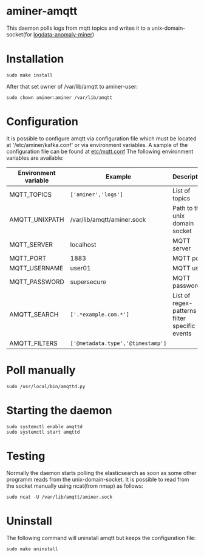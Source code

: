 # aminer-amqtt

This daemon polls logs from mqtt topics and writes it to a unix-domain-socket(for [logdata-anomaly-miner](https://github.com/ait-aecid/logdata-anomaly-miner.git))

# Installation

```
sudo make install
```

After that set owner of /var/lib/amqtt to aminer-user:

```
sudo chown aminer:aminer /var/lib/amqtt
```

# Configuration

It is possible to configure amqtt via configuration file which must be located at '/etc/aminer/kafka.conf' or via environment variables. 
A sample of the configuration file can be found at [etc/mqtt.conf](/etc/kafka.conf)
The following environment variables are available:

| Environment variable | Example | Description |
| -------------------- | ------- | ----------- |
| MQTT_TOPICS         | `['aminer','logs']` | List of topics |
| AMQTT_UNIXPATH      | /var/lib/amqtt/aminer.sock | Path to the unix domain socket |
| MQTT_SERVER         | localhost | MQTT server |
| MQTT_PORT           | 1883 | MQTT port |
| MQTT_USERNAME       | user01 | MQTT user |
| MQTT_PASSWORD       | supersecure | MQTT password |
| AMQTT_SEARCH        | `['.*example.com.*']` | List of regex-patterns to filter specific events |
| AMQTT_FILTERS       | `['@metadata.type','@timestamp']` |

# Poll manually

```
sudo /usr/local/bin/amqttd.py
```

# Starting the daemon

```
sudo systemctl enable amqttd
sudo systemctl start amqttd
```

# Testing

Normally the daemon starts polling the elasticsearch as soon as some other programm reads from the unix-domain-socket.
It is possible to read from the socket manually using ncat(from nmap) as follows:

```
sudo ncat -U /var/lib/amqtt/aminer.sock
```

# Uninstall

The following command will uninstall amqtt but keeps the configuration file:
```
sudo make uninstall
```
